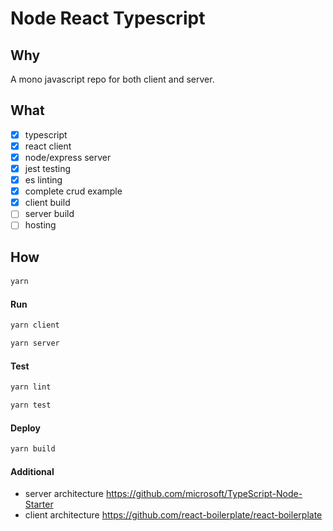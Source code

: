 # Node React Typescript

## Why

A mono javascript repo for both client and server.

## What

- [x] typescript
- [x] react client
- [x] node/express server
- [x] jest testing
- [x] es linting
- [x] complete crud example
- [x] client build
- [ ] server build
- [ ] hosting

## How

####

```sh
yarn
```

#### Run

```sh
yarn client
```

```sh
yarn server
```

#### Test

```sh
yarn lint
```

```sh
yarn test
```

#### Deploy

```sh
yarn build
```

#### Additional

- server architecture https://github.com/microsoft/TypeScript-Node-Starter
- client architecture https://github.com/react-boilerplate/react-boilerplate

